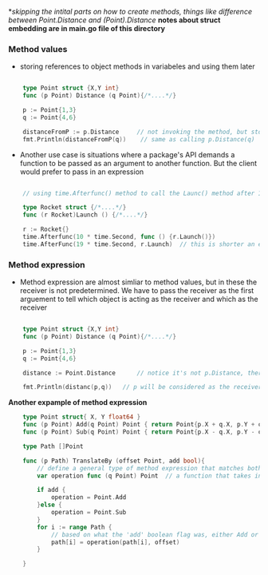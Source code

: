 **skipping the intital parts on how to create methods, things like difference between Point.Distance and (*Point).Distance**
**notes about struct embedding are in main.go file of this directory**

### Method values
- storing references to object methods in variabeles and using them later
```go

    type Point struct {X,Y int}
    func (p Point) Distance (q Point){/*....*/}

    p := Point{1,3}
    q := Point{4,6}

    distanceFromP := p.Distance     // not invoking the method, but storing the expression in some variable
    fmt.Println(distanceFromP(q))    // same as calling p.Distance(q)

```

- Another use case is situations where a package's API demands a function to be passed as an argument to another function. But the client would prefer to pass in an expression
```go

    // using time.Afterfunc() method to call the Launc() method after 10 seconds

    type Rocket struct {/*....*/}
    func (r Rocket)Launch () {/*....*/}

    r := Rocket{}
    time.Afterfunc(10 * time.Second, func () {r.Launch()})
    time.AfterFunc(19 * time.Second, r.Launch)  // this is shorter an easy to understand
```

### Method expression
- Method expression are almost simliar to method values, but in these the receiver is not predetermined. We have to pass the receiver as the first arguement to tell which object is acting as the receiver and which as the receiver
```go

    type Point struct {X,Y int}
    func (p Point) Distance (q Point){/*....*/}

    p := Point{1,3}
    q := Point{4,6}

    distance := Point.Distance      // notice it's not p.Distance, therefore we must supply the receiver explicitly

    fmt.Println(distanc(p,q))   // p will be considered as the receiver and q as the argument to the function

```

**Another expample of method expression**
```go
    type Point struct{ X, Y float64 }
    func (p Point) Add(q Point) Point { return Point{p.X + q.X, p.Y + q.Y} }
    func (p Point) Sub(q Point) Point { return Point{p.X - q.X, p.Y - q.Y} }

    type Path []Point

    func (p Path) TranslateBy (offset Point, add bool){
        // define a general type of method expression that matches both Add and Sub
        var operation func (q Point) Point  // a function that takes in a Point and returns a Point

        if add {
            operation = Point.Add
        }else {
            operation = Point.Sub
        }
        for i := range Path {
            // based on what the 'add' boolean flag was, either Add or Sub operation will be applied to each point in the path
            path[i] = operation(path[i], offset)
        }

    }
```
